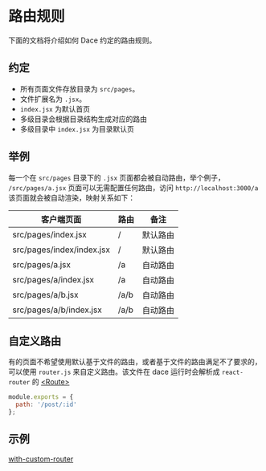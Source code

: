 # 路由规则

下面的文档将介绍如何 Dace 约定的路由规则。

## 约定
- 所有页面文件存放目录为 `src/pages`。
- 文件扩展名为 `.jsx`。
- `index.jsx` 为默认首页
- 多级目录会根据目录结构生成对应的路由
- 多级目录中 `index.jsx` 为目录默认页

## 举例
每一个在 `src/pages` 目录下的 `.jsx` 页面都会被自动路由，举个例子， `/src/pages/a.jsx` 页面可以无需配置任何路由，访问 `http://localhost:3000/a` 该页面就会被自动渲染，映射关系如下：


| 客户端页面          | 路由 | 备注           |
| ---------------------- | ------ | -------------- |
| src/pages/index.jsx       | /      | 默认路由 |
| src/pages/index/index.jsx | /      | 默认路由 |
| src/pages/a.jsx           | /a     | 自动路由 |
| src/pages/a/index.jsx     | /a     | 自动路由 |
| src/pages/a/b.jsx         | /a/b   | 自动路由 |
| src/pages/a/b/index.jsx   | /a/b   | 自动路由 |

## 自定义路由
有的页面不希望使用默认基于文件的路由，或者基于文件的路由满足不了要求的，可以使用 `router.js` 来自定义路由。该文件在 dace 运行时会解析成 `react-router` 的 [<Route\>](https://reacttraining.com/react-router/web/api/Route)

```js
module.exports = {
  path: '/post/:id'
};
```

## 示例
[with-custom-router](https://github.com/dacejs/dace/tree/master/examples/with-custom-router)
